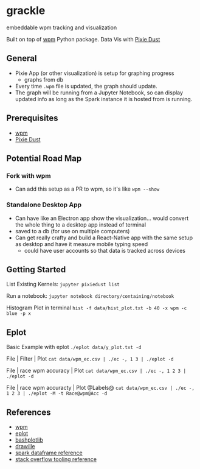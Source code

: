 # grackle
embeddable wpm tracking and visualization

Built on top of [wpm](https://github.com/cslarsen/wpm) Python package.
Data Vis with [Pixie Dust](https://github.com/ibm-watson-data-lab/pixiedust)

## General
- Pixie App (or other visualization) is setup for graphing progress
  - graphs from db
- Every time `.wpm` file is updated, the graph should update.
- The graph will be running from a Jupyter Notebook, so can display updated info as long as the Spark instance it is hosted from is running.

## Prerequisites
- [wpm](https://github.com/cslarsen/wpm)
- [Pixie Dust](https://github.com/ibm-watson-data-lab/pixiedust)

## Potential Road Map
### Fork with wpm
- Can add this setup as a PR to wpm, so it's like `wpm --show`

### Standalone Desktop App
- Can have like an Electron app show the visualization... would convert the whole thing to a desktop app instead of terminal
- saved to a db (for use on multiple computers)
- Can get really crafty and build a React-Native app with the same setup as desktop and have it measure mobile typing speed
  - could have user accounts so that data is tracked across devices

## Getting Started
List Existing Kernels:
`jupyter pixiedust list`

Run a notebook:
`jupyter notebook directory/containing/notebook`

Histogram Plot in terminal
`hist -f data/hist_plot.txt -b 40 -x wpm -c blue -p x`

## Eplot
Basic Example with eplot
`./eplot data/y_plot.txt -d`

File | Filter | Plot
`cat data/wpm_ec.csv | ./ec -, 1 3 | ./eplot -d`

File | race wpm accuracy | Plot
`cat data/wpm_ec.csv | ./ec -, 1 2 3 | ./eplot -d`

File | race wpm accuracty | Plot @Labels@
`cat data/wpm_ec.csv | ./ec -, 1 2 3 | ./eplot -M -t Race@wpm@Acc -d`

## References
- [wpm](https://github.com/cslarsen/wpm)
- [eplot](https://github.com/chriswolfvision/eplot)
- [bashplotlib](https://github.com/glamp/bashplotlib)
- [drawille](https://github.com/madbence/node-drawille)
- [spark dataframe reference](https://www.analyticsvidhya.com/blog/2016/10/spark-dataframe-and-operations/)
- [stack overflow tooling reference](https://stackoverflow.com/questions/123378/command-line-unix-ascii-based-charting-plotting-tool)
